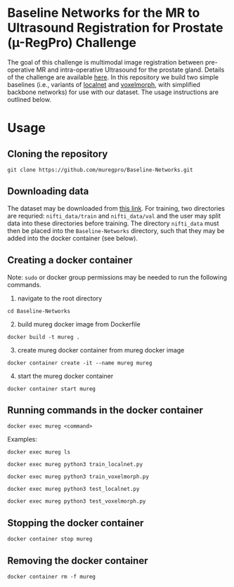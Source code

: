 # Baseline Networks for the MR to Ultrasound Registration for Prostate (µ-RegPro) Challenge

The goal of this challenge is multimodal image registration between pre-operative MR and intra-operative Ultrasound for the prostate gland. Details of the challenge are available [here](https://muregpro.github.io/). In this repository we build two simple baselines (i.e., variants of [localnet](https://www.sciencedirect.com/science/article/pii/S1361841518301051) and [voxelmorph](https://ieeexplore.ieee.org/document/8633930), with simplified backbone networks) for use with our dataset. The usage instructions are outlined below.

# Usage

## Cloning the repository
```
git clone https://github.com/muregpro/Baseline-Networks.git
```

## Downloading data

The dataset may be downloaded from [this link](https://doi.org/10.5281/zenodo.7870104). For training, two directories are requried: `nifti_data/train` and `nifti_data/val` and the user may split data into these directories before training. The directory `nifti_data` must then be placed into the `Baseline-Networks` directory, such that they may be added into the docker container (see below).

## Creating a docker container

Note: `sudo` or docker group permissions may be needed to run the following commands.

1) navigate to the root directory
  ```
  cd Baseline-Networks
  ```

2) build mureg docker image from Dockerfile
```
docker build -t mureg .
```

3) create mureg docker container from mureg docker image
```
docker container create -it --name mureg mureg
```

4) start the mureg docker container
```
docker container start mureg
```


## Running commands in the docker container

```
docker exec mureg <command>
```
Examples:
```
docker exec mureg ls
```
```
docker exec mureg python3 train_localnet.py
```
```
docker exec mureg python3 train_voxelmorph.py
```
```
docker exec mureg python3 test_localnet.py
```
```
docker exec mureg python3 test_voxelmorph.py
```


## Stopping the docker container

```
docker container stop mureg
```

## Removing the docker container
```
docker container rm -f mureg
```
